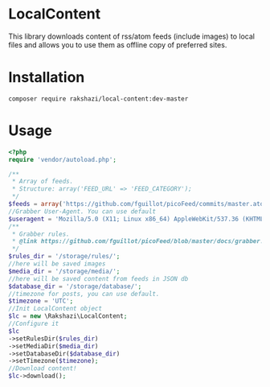 # LocalContent

This library downloads content of rss/atom feeds (include images) to local files and allows
you to use them as offline copy of preferred sites.

# Installation

```
composer require rakshazi/local-content:dev-master
```

# Usage

```php
<?php
require 'vendor/autoload.php';

/**
 * Array of feeds.
 * Structure: array('FEED_URL' => 'FEED_CATEGORY');
 */
$feeds = array('https://github.com/fguillot/picoFeed/commits/master.atom' => 'development');
//Grabber User-Agent. You can use default
$useragent = 'Mozilla/5.0 (X11; Linux x86_64) AppleWebKit/537.36 (KHTML, like Gecko) Chrome/48.0.2564.116 Safari/537.36';
/**
 * Grabber rules.
 * @link https://github.com/fguillot/picoFeed/blob/master/docs/grabber.markdown#how-to-write-a-grabber-rules-file
 */
$rules_dir = '/storage/rules/';
//here will be saved images
$media_dir = '/storage/media/';
//here will be saved content from feeds in JSON db
$database_dir = '/storage/database/';
//timezone for posts, you can use default.
$timezone = 'UTC';
//Init LocalContent object
$lc = new \Rakshazi\LocalContent;
//Configure it
$lc
->setRulesDir($rules_dir)
->setMediaDir($media_dir)
->setDatabaseDir($database_dir)
->setTimezone($timezone);
//Download content!
$lc->download();
```
